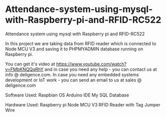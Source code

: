 # Attendance-system-using-mysql-with-Raspberry-pi-and-RFID-RC522
Attendance system using mysql with Raspberry pi and RFID-RC522

In this project we are taking data from RFID reader which is connected to Node MCU V3 and saving it to PHPMYADMIN database running on Raspberry pi.

You can get it's video at https://www.youtube.com/watch?v=FMbKNQQqRhY and in case you need any help - you can contact us at info @ deligence.com. In case you need any embedded systems development or IoT work - you can send an email to us at sales @ deligence.com

Software Used:
Raspbian OS 
Arduino IDE 
My SQL Database 

Hardware Used: 
Raspberry pi 
Node MCU V3 
RFID Reader with Tag 
Jumper Wire 
